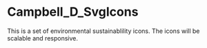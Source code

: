 # Campbell_D_SvgIcons
This is a set of environmental sustainablility icons. The icons will be scalable and responsive.
